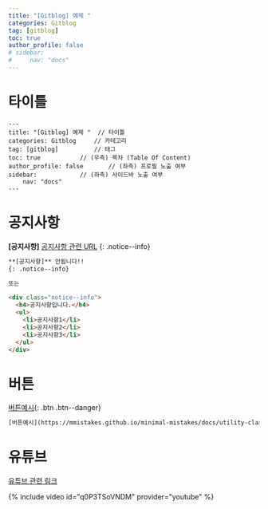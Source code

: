```yaml
---
title: "[Gitblog] 예제 "
categories: Gitblog
tag: [gitblog]
toc: true
author_profile: false
# sidebar:
#     nav: "docs"
---
```

# 타이틀

```
---
title: "[Gitblog] 예제 "	// 타이틀 
categories: Gitblog		// 카테고리
tag: [gitblog]			// 태그
toc: true			// (우측) 목차 (Table Of Content)
author_profile: false		// (좌측) 프로필 노출 여부
sidebar:			// (좌측) 사이드바 노출 여부
    nav: "docs"
---
```

# 공지사항

**[공지사항]** [공지사항 관련 URL](https://mmistakes.github.io/minimal-mistakes/docs/utility-classes/#notices)
{: .notice--info}

```html
**[공지사항]** 안됩니다!!
{: .notice--info}

또는 

<div class="notice--info">
  <h4>공지사항입니다.</h4>
  <ul>
    <li>공지사항1</li>
    <li>공지사항2</li>
    <li>공지사항3</li>
  </ul>
</div>
```

# 버튼

[버튼예시](https://mmistakes.github.io/minimal-mistakes/docs/utility-classes/#buttons){: .btn .btn--danger}

```html
[버튼예시](https://mmistakes.github.io/minimal-mistakes/docs/utility-classes/#buttons){: .btn .btn--danger}
```

# 유튜브

[유튜브 관련 링크](https://mmistakes.github.io/minimal-mistakes/docs/helpers/#responsive-video-embed)

{% include video id="q0P3TSoVNDM" provider="youtube" %}
